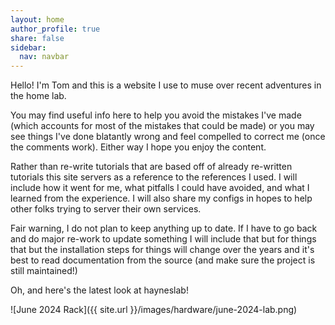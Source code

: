 ```yaml
---
layout: home
author_profile: true
share: false
sidebar:
  nav: navbar
---
```


Hello! I'm Tom and this is a website I use to muse over recent adventures in the home lab.

You may find useful info here to help you avoid the mistakes I've made (which accounts for most of the mistakes that could be made) or you may see things I've done blatantly wrong and feel compelled to correct me (once the comments work). Either way I hope you enjoy the content.

Rather than re-write tutorials that are based off of already re-written tutorials this site servers as a reference to the references I used. I will include how it went for me, what pitfalls I could have avoided, and what I learned from the experience. I will also share my configs in hopes to help other folks trying to server their own services.

Fair warning, I do not plan to keep anything up to date. If I have to go back and do major re-work to update something I will include that but for things that but the installation steps for things will change over the years and it's best to read documentation from the source (and make sure the project is still maintained!)

Oh, and here's the latest look at hayneslab!

![June 2024 Rack]({{ site.url }}/images/hardware/june-2024-lab.png)